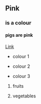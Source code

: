 ## Pink
### is a colour
#### **pigs are pink**
[Link](google.com)
- colour 1
- colour 2
- colour 3
1. fruits
2. vegetables